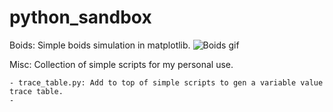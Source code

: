 # python_sandbox

Boids: Simple boids simulation in matplotlib.
![Boids gif](https://github.com/MahonriReynolds/python_sandbox/blob/main/boids.gif)


Misc: Collection of simple scripts for my personal use.

    - trace_table.py: Add to top of simple scripts to gen a variable value trace table.
    - 

